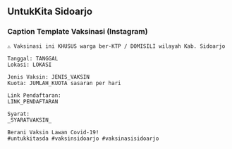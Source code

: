 ## UntukKita Sidoarjo

### Caption Template Vaksinasi (Instagram)

```
⚠️ Vaksinasi ini KHUSUS warga ber-KTP / DOMISILI wilayah Kab. Sidoarjo

Tanggal: TANGGAL
Lokasi: LOKASI

Jenis Vaksin: JENIS_VAKSIN
Kuota: JUMLAH_KUOTA sasaran per hari

Link Pendaftaran:
LINK_PENDAFTARAN

Syarat:
_SYARATVAKSIN_

Berani Vaksin Lawan Covid-19!
#untukkitasda #vaksinsidoarjo #vaksinasisidoarjo 
```
